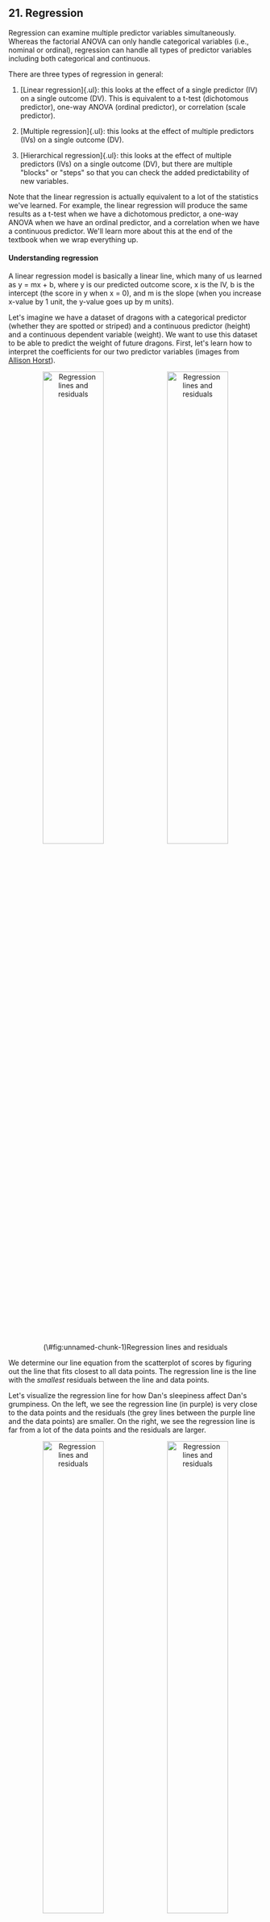 ## 21. Regression



Regression can examine multiple predictor variables simultaneously. Whereas the factorial ANOVA can only handle categorical variables (i.e., nominal or ordinal), regression can handle all types of predictor variables including both categorical and continuous.

There are three types of regression in general:

1.  [Linear regression]{.ul}: this looks at the effect of a single predictor (IV) on a single outcome (DV). This is equivalent to a t-test (dichotomous predictor), one-way ANOVA (ordinal predictor), or correlation (scale predictor).

2.  [Multiple regression]{.ul}: this looks at the effect of multiple predictors (IVs) on a single outcome (DV).

3.  [Hierarchical regression]{.ul}: this looks at the effect of multiple predictors (IVs) on a single outcome (DV), but there are multiple "blocks" or "steps" so that you can check the added predictability of new variables.

Note that the linear regression is actually equivalent to a lot of the statistics we've learned. For example, the linear regression will produce the same results as a t-test when we have a dichotomous predictor, a one-way ANOVA when we have an ordinal predictor, and a correlation when we have a continuous predictor. We'll learn more about this at the end of the textbook when we wrap everything up.

#### Understanding regression

A linear regression model is basically a linear line, which many of us learned as y = mx + b, where y is our predicted outcome score, x is the IV, b is the intercept (the score in y when x = 0), and m is the slope (when you increase x-value by 1 unit, the y-value goes up by m units).

Let's imagine we have a dataset of dragons with a categorical predictor (whether they are spotted or striped) and a continuous predictor (height) and a continuous dependent variable (weight). We want to use this dataset to be able to predict the weight of future dragons. First, let's learn how to interpret the coefficients for our two predictor variables (images from [Allison Horst](https://github.com/allisonhorst/stats-illustrations#multiple-linear-regression-dragons-thread)).

<div class="figure" style="text-align: center">
<img src="images/13-regression/dragon_categorical.png" alt="Regression lines and residuals" width="49%" /><img src="images/13-regression/dragons_continuous.png" alt="Regression lines and residuals" width="49%" />
<p class="caption">(\#fig:unnamed-chunk-1)Regression lines and residuals</p>
</div>

We determine our line equation from the scatterplot of scores by figuring out the line that fits closest to all data points. The regression line is the line with the *smallest* residuals between the line and data points.

Let's visualize the regression line for how Dan's sleepiness affect Dan's grumpiness. On the left, we see the regression line (in purple) is very close to the data points and the residuals (the grey lines between the purple line and the data points) are smaller. On the right, we see the regression line is far from a lot of the data points and the residuals are larger.

<div class="figure" style="text-align: center">
<img src="images/13-regression/good-regression-line.jpg" alt="Regression lines and residuals" width="49%" /><img src="images/13-regression/bad-regression-line.jpg" alt="Regression lines and residuals" width="49%" />
<p class="caption">(\#fig:unnamed-chunk-2)Regression lines and residuals</p>
</div>

Let's go back to our dragon example and input one of our dragons into the model to find out how residuals work. On the left, based on our dataset and the fact that our dragon is striped (spotted = 0) and has a height of 5.1 feet, we would expect our dragon to weigh 3.9 tons. However, when we actually weigh him, he weighs 4.2 tons! Therefore, the residual in this case would be .3 tons.

<div class="figure" style="text-align: center">
<img src="images/13-regression/dragon_predict_mlr.png" alt="Regression lines and residuals" width="49%" /><img src="images/13-regression/dragon_residual.png" alt="Regression lines and residuals" width="49%" />
<p class="caption">(\#fig:unnamed-chunk-3)Regression lines and residuals</p>
</div>

One of our assumption checks is that our residuals are normally distributed, so we would take all our residuals and examine those for normality.

<div class="figure" style="text-align: center">
<img src="images/13-regression/dragon_residual_distribution.png" alt="Regression lines and residuals" width="49%" />
<p class="caption">(\#fig:unnamed-chunk-4)Regression lines and residuals</p>
</div>

There is more math to regression, which is needed to calculate the *F*-test you get for the overall model test and the t-tests you get for your model coefficients, but we won't get into that detail.

### Step 1: Look at the data

Let's run an example with data from lsj-data. Open data from your Data Library in "lsj-data". Select and open `parenthood`. This dataset includes the sleep quality of both Dan and Dan's baby, Dan's grumpiness, and the day of the data collection from 1-100.

We'll be testing how both Dan's and Dan's baby's quality of sleep affect Dan's grumpiness.

Here's a video walking through the regression.


```{=html}
<div class="vembedr">
<div>
<iframe src="https://www.youtube.com/embed/SfubvsatkdA" width="533" height="300" frameborder="0" allowfullscreen="" data-external="1"></iframe>
</div>
</div>
```

#### Data set-up

Our data set-up for regression depends on the type of regression and type of data, but in general we'll have one column of our continuous DV and one or more columns of our IV(s).

For this chapter, we're going to return to the `parenthood` dataset from lsj-data. Remember that this dataset includes the sleep quality of both Dan and Dan's baby, Dan's grumpiness, and the day of the data collection from 1-100.

![](images/08-correlation/correlation-data.png)

#### Describe the data

Once we confirm our data is setup correctly in jamovi, we should look at our data using descriptive statistics and graphs. First, our descriptive statistics are shown below. We can see first that we have 100 cases and no missing data. The means, medians, standard deviations, and variances are then shown, followed by the minimum and maximum values.

We also see skew and kurtosis. Calculating the *z*-score for all the skew and kurtosis (remember: skew or kurtosis divided by its standard error) suggests we do not violate the assumption of normality much except for `day`. However, notice what the variable `day` is! It's just the day of the study, from 1-100. If you look at the graph, it has a *uniform distribution* (completely flat and uniform) not a normal distribution (bell curve)!

![](images/08-correlation/correlation-descriptives.png)

### Step 2: Check Assumptions

The regression has a lot of assumptions.

Some require no testing and are a function of understanding your data and research design:

1.  **Variable types**: The DV is continuous and the IVs are either continuous, dichotomous, or ordinal.

2.  **Independence**: All the outcome variable values are independent (e.g., come from a separate entity).

Other assumptions require testing. We'll go through each of these one at a time.

#### No outliers

There shouldn't be any data in the dataset that is an outlier which would strongly influence your results.

Under Data Summary, you should have a table with Cook's distance. This is one way we can check for *multivariate outliers*. This examines whether any one *line* of data is an outlier, not just one data *point*. In general, Cook's distances greater than 1 indicate a multivariate outlier. Our Cook's distances are very small, so we do not have a problem with outliers.

![](images/13-regression/regression-cooks.png)

If you violate this assumption and have one or more multivariate outliers, then go to the Save tab in your regression setup and select the box for Cook's distance. That will create a new variable in your dataset with the Cook's distance. Create a filter and remove any data that has a Cook's distance greater than 1.

#### Normality of the residuals

Up to this point, we've examined the normality of the outcome variables. With regression, our variables can be non-normal as long as the residuals (i.e., error) are normally distributed.

The regression analysis in jamovi allows us to check multivariate normality with the Shapiro-Wilk's test and the Q-Q plot of our residuals. We've seen this multiple times, so by now it should be well-ingrained that because Shapiro-Wilk's is not statistically significant and our data points fall along the diagonal line that we satisfy the assumption of normally distributed residuals.

Note that in large datasets, your Q-Q plot may look fine but your Shapiro-Wilk's test may be statistically significant. In that case, you can likely assume your data is normally distributed. The Shapiro-Wilk's test tends to say things are not normal with very small deviations from large datasets.

If you violate the assumption of normality, you can try transformating one or more variables. For the purposes of our assignments, if you violate this assumption then just mention that it is violated and that you will proceed anyways.

![](images/13-regression/regression-normality.png)

#### Linearity & homoscedasticity

**Linearity**: The assumption of linearity means relationship between each IV and DV is linear. Sometimes you may expect a curvilinear relationship between an IV and DV, in which case we square or cube the IV and use that variable as our predictor variable in the regression.

**Homogeneity of variance (homoscedasticity)**: The assumption of homoscedasticity means at each level of the predictor variables, the variance of the residual terms should be constant.

To examine linearity and homoscedasticity we examine the Residuals Plots. You will get one plot of the overall model (Fitted) and one for each of your variables (DV and IV(s). We only focus on the Fitted residuals, shown below. In these plots, we want our data to look like a random scattering of dots even dispersed around zero on the y-axis.

We will not be learning non-normal or weighted least squares regression in this course, so if you violate one or both of these assumptions then mention which are violated and that you will proceed anyways.

![](images/13-regression/regression-residuals.png)

**Linearity**: If the data points seem to have a curve in the graph, then that suggests you have failed the assumption of linearity. Our data doesn't seem to have any curve to it, so we satisfy the assumption of linearity.

This image by [Laerd Statistics](https://statistics.laerd.com/spss-tutorials/pearsons-product-moment-correlation-using-spss-statistics.php) shows what non-linear relationships might look like.

![](images/08-correlation/linear-non-linear.png)

**Homoscedasticity**: If the graph seems to funnel (e.g., widely dispersed on one end of the x-axis and narrowly dispersed on the other end), then that suggests you fail the assumption of homoscedasticity. Our data doesn't seem to be wider at any point, so we satisfy the assumption of homoscedasticity.

This image by [CleverTap](https://clevertap.com/blog/a-brief-primer-on-linear-regression-part-ii/) shows what heteroscedasticity might look like.

![](images/08-correlation/homoscedasticity.png)

#### Independence of residuals

This assumption means that for any two observations, the residual terms should be uncorrelated (or independent). Our errors must be normally distributed and uncorrelated.

The Durbin-Watson test for autocorrelation tests for independence of residuals. We want the Durbin-Watson value to be as close to 2 as possible. Values less than 1 or greater than 3 are problematic and indicate we are violating this assumption. In our case, the DW test statistic is 2.12 and so very close to 2. Furthermore, they provide a p-value and the p-value is greater than .05 so the test statistic is not statistically significant, further supporting that we meet the assumption that our residuals are independent.

If you violate this assumption, it's likely a function of how your data was collected (e.g., a time effect or you have nested data). We won't be covering what to do in these cases, but if you have nested data you may be interested in multilevel or hierarchical modeling (MLM/HLM).

![](images/13-regression/regression-durbinwatson.png)

#### No multicollinearity

This assumption means there should be no perfect or near-perfect linear relationship between two or more of the predictors in your regression model. For example, you would not include "heigh_cm" and "heigh_in" in your model because they would be perfectly related to one another.

Multicollinearity is a problem for three reasons:

1.  **Untrustworthy *B*s**: As multicollinearity increases, so do the standard errors of the *B* coefficient. We want smaller standard errors, so this is problematic.
2.  **Limits the size of R**, and therefore the size of R^2^, and we want to have the largest R or R^2^ possible, given our data.
3.  **Importance of predictors**: When two predictors are highly correlated, it is very hard to determine which variable is more important than the other.

Multicollinearity is simply that multiple variables are correlated. We can first just look for general *collinearity*, or the correlations between all our predictors, using the correlation matrix in jamovi. Any correlations greater than .8 or .9 are problematic. You would either need to drop one variable or combine them into a mean composite variable.

However, to test for *multicollinearity*, we examine the VIF and Tolerance values. VIF is actually a transformation of Tolerance (Tolerance = 1/VIF and VIF = 1/Tolerance). In general, we want values 10 or lower, which corresponds to Tolerance values greater than .2.

In our data, our VIF is 1.65 and Tolerance is .61, so we satisfy the assumption of no multicollinearity.

![](images/13-regression/regression-multicollinearity.png)

Now that we met all the assumptions, we can interpret our results!

### Step 3: Perform the test

1.  From the 'Analyses' toolbar select 'Regression' - 'Linear regression'. Note that we select this option regardless of whether we are performing a linear regression, multiple regression, or hierarchical regression.

2.  Move your dependent variable `dan.grump` into the Dependent Variable box and all your independent variables into either Covariates (if they are continuous variables) or Factors (if they are categorical variables). In this case, all our variables are continuous so move both `dan.sleep` and `baby.sleep` to the Covariates box.

3.  If you are performing a hierarchical regression, you will use the Model Builder drop-down menu. More information on hierarchical regression will be discussed later.

4.  If you have categorical predictors with more than two levels, you will use the Reference Levels drop-down menu to specify what you want your reference level to be and whether you want the intercept to be the reference level or the grand man. More information on categorical predictors will be discussed later.

5.  Under Assumption Checks, check *all* the boxes!

6.  Under Model Fit, select `R`, `R-squared`, `Adjusted R-squared`, and `F test`. The other options (AIC, BIC, RMSE) are more useful when we are comparing models and will be discussed later in the Hierarchical regression section.

7.  Under Model Coefficients, select `Standardized estimate`.

8.  Optionally, you can ask for plots and tables of the estimated marginal means.

I'm not going to show the set-up figure here because there's just too much to show.

### Step 4: Interpret results

![](images/13-regression/regression-results.png)

The first table shows us our overall model results.

**R, R-squared, and adjusted R-squared**: We get our R and R-squared values (R-squared literally being R squared). Remember back to correlation: R-squared is the *proportion* of variance in the dependent variable that can be accounted for by the predictor(s). In this case, Dan and the baby's sleep quality predict 82% of the variance in Dan's grumpiness.

However, more commonly we report the adjusted R-squared value, which adjusts the R-squared value based on the number of predictors in the model. Adding more predictors to the model will *always* cause R-squared to increase (or at least not decrease) so it's important that we control for that using an adjustment. It's interpreted basically the same, just adjusted for biased. I encourage you to use the adjusted R-squared, *especially* if you have lots of predictors in your model.

**Overall Model Test**: We also get an *F*-test for the overall model. If you want, you can get the full ANOVA test by selected ANOVA test under Model Coefficients. This is how we know if the overall model is statistically significant. In our case, our *F*-test is statistically significant so we know that the set of predictors significantly predicts our dependent variable.

**Model coefficients**: Just like in ANOVA, we first examine if the model is significant (overall model test) and then look at individual factors, in this case being individual variables in our regression model. Each variable--our intercept and both independent variables--have an associated *t*-test. In this case, Dan's sleep significantly predicts Dan's grumpiness, but the baby's sleep does not.

**Standardized coefficients**: We also asked for standardized estimates (Stand. Estimate), which we get in the last column of our model coefficients table. These are *standardized* so that we can compare them to other variables. They give us an idea of the *strength* of the relationship between that IV on the DV. Larger values = bigger effects. The standardized estimate is called Beta ($\beta$) whereas the unstandardized estimate is just called that or B (the letter B, not Beta). We use the standardized estimates to compare the strength of the estimate to other IVs and we use unstandardized estimates to write our linear equations and predict the DV given values of the IV.

***What about the intercept?***You might be wondering what we do with the intercept. Typically, nothing. We only use it to create our equation so that we can predict Dan's grumpiness based on Dan's sleep and the baby's sleep. For example, our equation from our data is such:

$y = 125.97 - 8.95(dan.sleep) + .01(baby.sleep)$

If Dan's sleep was 5 and baby's sleep was 8, then we'd expect Dan's grumpiness to be:

$y = 125.97 - 8.95(5) + .01(8) = 125.97 - 44.75 + .08 = 81.3$

#### Write up the results in APA style

We can write up our results in APA something like this:

> Dan collected data on how many hours of sleep Dan and Dan's baby got, as well as Dan's grumpiness, for 100 days. Dan tested how the hours of sleep both Dan and the baby got affected Dan's grumpiness using a multiple regression. The combination of predictors were significantly related to Dan's grumpiness, *F* (2, 97) = 215.24, *p* \< .001, adjusted $R^2$ = .81. The number of hours of sleep Dan got significantly predicted Dan's grumpiness, $\beta$ = -.90, *t* (97)= -16.17, *SE* = .55, *p* \< .001. However, the number of hours of sleep the baby got did not significantly relate to Dan's grumpiness, $\beta$ = 0.00, *t* (97)= .04, *SE* = .27, *p* = .969.

Note that in many of these write-ups I did not include anything about assumption checking. I normally write up that information as part of my analytic plan in my methods section (e.g., "I checked for multivariate outliers using Cook's distance."). Included in this section, I explain what I will do if I do not meet various assumptions. Then, if I don't meet the assumption in the results section I explain that I did not meet the assumption, explain the results if necessary, explain what I did, and then give the results. In this case, we met all the assumptions (that presumably I described in my methods section) and therefore went straight to the results.

### Categorical Predictors

Dummy coded variables (with values 0 or 1) are pretty easy to interpret in regression. If the Beta is positive, then the value of 1 would have a higher mean on the DV than the value of 0. If the Beta is negative, then the value of 0 would have a higher mean on the DV than the value of 1.

However, if we have a nominal variable with more than two categories, then we need to dummy code the data to analyze in a regression. Fortunately, jamovi can do this automatically for us!

The dataset we're using doesn't currently have a categorical variable, so I'm going to manually create one for demonstration purposes. I'm going to transform the `day` variable, which is the day of the data collection from 1 to 100, into a new variable that indicates whether the day is 1-32, 33-65, or 66-100, which is roughly 3 equal groups. You can see the transformation here:

![](images/13-regression/transform.png)

Let's add that to our regression model and just make it a simple multiple regression model. Three independent variables (`dan.sleep`, `baby.sleep`, and our new `day_3groups` variable) all in one block.

Now we need to go to the Reference Levels drop-down menu. We have two options:

1.  **Reference level (dummy coding)**: We can have our intercept be the mean of our reference level group, meaning that if all other variables were set to 0 this is the mean of our dependent variable for that group. For example, if we set day = 1 to be our reference level, then the intercept is the value of Dan's grumpiness when Dan's sleep is 0 and baby's sleep is 0 for the first 32 days. *This is the option I normally choose.*
2.  **Grand mean (simple coding)**: Alternatively, we can have our intercept be the grand mean, or the overall mean when all other variables were set to 0 and we ignored day. *I am not sure when I would use this option, to be honest*.

The other option you have is what is considered your reference level. It will default to your first level in your dataset (in this case, day_3Groups = 1) but you can change to any other level in your variable. I set my reference level to be 1, the default, and I know that because the day variable compares both levels 2 and 3 to 1. Our intercept (126.02) then is the value of grumpiness if Dan and the baby slept 0 hours in the first 32 days of our data collection.

![](images/13-regression/regression-categorical.png)

The first line of day - 3_Groups (2 -- 1) is then the difference in Dan's grumpiness between the second 1/3 of days (days 33-65) and the first 1/3 of days (days 1-32). It is not statistically significant, so there is no difference in Dan's grumpiness between the first and second 1/3 of days. Because the estimate is negative, that indicates that the first 1/3 of days have a higher estimated mean of Dan's grumpiness, but again it's not statistically significant.

The second line of day - 3_Groups (3 -- 1) is the difference in Dan's grumpiness between the third 1/3 of days (days 66-100) and the first 1/3 of days (days 1-32). It is not statistically significant, so there is no difference in Dan's grumpiness between the first and third 1/3 of days, either.

In this case, the Estimated Marginal Means can be very helpful for us to interpret the model coefficients. We can get the estimated marginal means of each group on the DV at the average levels of the other two variables.

![](images/13-regression/regression-categorical-EMM.png)

### Hierarchical regression

Hierarchical regression is exactly the same as multiple regression but now we have multiple models or blocks. You can specify hierarchical regression using the Model Builder drop-down menu in jamovi. Let's try an example where we have `baby.sleep` as Block 1 and `dan.sleep` as Block 2. In addition, using the Model Fit drop-down menu you should check `AIC` and `BIC` in addition to the previously selected options. Your setup should look something like this:

![](images/13-regression/hierarchical-setup.png)

Our model results now change. We now have two lines for the Model Fit Measures and a Model Comparisons table. In addition, under Model Specific Results, we have a drop-down menu to specify which model we want to examine.

![](images/13-regression/hierarchical-results.png)

Let's interpret. Our first model (with just `baby.sleep` is significant), *F* (1, 98) = 46.18, *p* \< .001, *adjusted* $R^2$ = .31. So is our second model (that has both `baby.sleep` and `dan.sleep`), *F* (2, 97) = 215.24, *p* \< .001, *adjusted* $R^2$ = .81. There was a significant improvement between model 1 and model 2, $F_{change}$ (1, 97) = 261.52, *p* \< .001, $\Delta R^2$ = .50. The significant improvement means that the predictors added to model 2 significantly predict our DV *above and beyond* the predictors in model 1.

We might write-up these results as such:

> Dan collected data on how many hours of sleep Dan and Dan's baby got, as well as Dan's grumpiness, for 100 days. Dan tested how the hours of sleep both Dan and the baby got affected Dan's grumpiness using hierarchical regression to find out how Dan's sleep predicted Dan's grumpiness above and beyond the baby's sleep.
>
> First, the baby's sleep significantly predicted Dan's grumpiness*, F* (1, 98) = 46.18, *p* \< .001, *adjusted* $R^2$ = .31. As the baby's hours of sleep increased, Dan's grumpiness decreased, *t* (98) = -6.80, *SE* = .40, *p* \< .001, $\beta$ = -.57.
>
> A second model was tested that added Dan's sleep. This model--comprised of both baby's sleep and Dan's sleep--significantly predicted Dan's grumpiness, *F* (2, 97) = 215.24, *p* \< .001, *adjusted* $R^2$ = .81. There was a significant improvement between model 1 and model 2, $F_{change}$ (1, 97) = 261.52, *p* \< .001, $\Delta R^2$ = .50. In the second model, as Dan's sleep increased, Dan's grumpiness decreased, *t* (97) = -16.17, *SE* = .55, *p* \< .001, $\beta$ = -.90. However, the baby's sleep did not significantly relate to Dan's grumpiness when controlling for Dan's sleep, *t* (97) = .04, *SE* = .27, *p* = .969, $\beta$ = .00.

### Additional practice

Open the `Sample_Dataset_2014.xlsx` file that we will be using for all Your Turn exercises. You can find the dataset here: [Sample_Dataset_2014.xlsx Download](https://github.com/danawanzer/stats-with-jamovi/blob/master/data/Sample_Dataset_2014.xlsx)

To get the most out of these exercises, try to first find out the answer on your own and then use the drop-down menus to check your answer.

1.  **Perform a multiple regression examining how `English`**, **`Reading` and `Writing`, as well as `Gender` relate to the dependent variable `Math`.**

    -   Do you have any significant outliers?

    -   Are your residuals normally distributed?

    -   Do you satisfy the assumption of linearity and homoscedasticity of your residuals (just check the Fitted residual plot)?

    -   Do you meet the assumption of independent residuals?

    -   Do you meet the assumption of no multicollinearity?

    -   Can you perform a regression with this data?

    -   What is your adjusted R-squared, rounded to two decimal places?

    -   Is the overall model statistically significant?

    -   Is `English` statistically significant?

    -   Is `Reading` statistically significant?

    -   Is `Writing` statistically significant?

    -   Is `Gender` statistically significant?

    -   For `Gender`, do male (Gender = 0) or female (Gender = 1) students have higher math scores?
